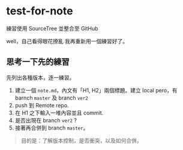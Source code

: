 # test-for-note
練習使用 SourceTree 並整合至 GitHub

well，自己看得眼花撩亂
我再重新用一個練習好了。

## 思考一下先的練習
先列出各種版本，逐一練習。

1. 建立一個 `note.md`，內文有「H1, H2」兩個標題。建立 local pero，有 barnch `master` 及 branch `ver2`
2. push 到 Remote repo.
3. 在 H1 之下輸入一堆內容並且 commit.
4. 是否出現在 branch `ver2` ?
5. 接著再合併到 branch `master`。

> 目的是：了解版本控制，是否衝突，以及如何合併。
